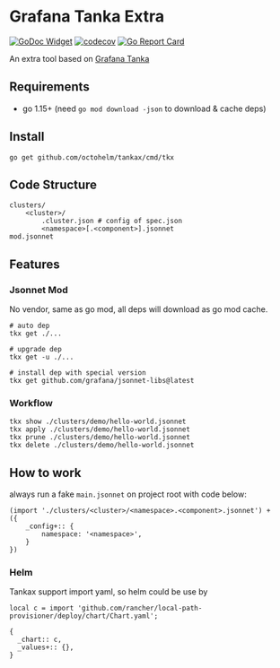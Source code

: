 # Grafana Tanka Extra

[![GoDoc Widget](https://godoc.org/github.com/octohelm/tankax?status.svg)](https://godoc.org/github.com/octohelm/tankax)
[![codecov](https://codecov.io/gh/octohelm/tankax/branch/master/graph/badge.svg)](https://codecov.io/gh/octohelm/tankax)
[![Go Report Card](https://goreportcard.com/badge/github.com/octohelm/tankax)](https://goreportcard.com/report/github.com/octohelm/tankax)

An extra tool based on [Grafana Tanka](https://tanka.dev/)

## Requirements

* go 1.15+ (need `go mod download -json` to download & cache deps)

## Install

```
go get github.com/octohelm/tankax/cmd/tkx
```

## Code Structure

```
clusters/
    <cluster>/
        .cluster.json # config of spec.json
        <namespace>[.<component>].jsonnet
mod.jsonnet
```

## Features

### Jsonnet Mod

No vendor, same as go mod, all deps will download as go mod cache.

```shell
# auto dep
tkx get ./...

# upgrade dep
tkx get -u ./...

# install dep with special version
tkx get github.com/grafana/jsonnet-libs@latest
```

### Workflow

```shell 
tkx show ./clusters/demo/hello-world.jsonnet
tkx apply ./clusters/demo/hello-world.jsonnet 
tkx prune ./clusters/demo/hello-world.jsonnet 
tkx delete ./clusters/demo/hello-world.jsonnet
```

## How to work

always run a fake `main.jsonnet` on project root with code below:

```jsonnet
(import './clusters/<cluster>/<namespace>.<component>.jsonnet') + 
({
    _config+:: {
        namespace: '<namespace>',
    }    
})
```

### Helm

Tankax support import yaml, so helm could be use by

```jsonnet
local c = import 'github.com/rancher/local-path-provisioner/deploy/chart/Chart.yaml';

{
  _chart:: c,
  _values+:: {},
}
```